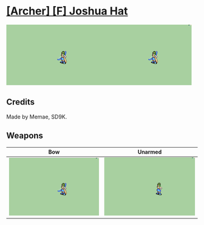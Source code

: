 # [\[Archer\] \[F\] Joshua Hat](./)

<img src="./5.%20Bow/Bow_000.png" alt="[Archer] [F] Joshua Hat standing" />

## Credits

Made by Memae, SD9K.

## Weapons


|Bow |Unarmed |
|  :---: | :---: |
| <img alt="Bow animation" src="./5.%20Bow/Bow.gif" /> | <img alt="Unarmed animation" src="./8.%20Unarmed/Unarmed.gif" /> |
